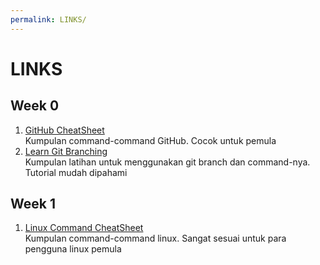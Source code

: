 ```yaml
---
permalink: LINKS/
---
```


# LINKS

## Week 0

1. [GitHub CheatSheet](https://training.github.com/downloads/github-git-cheat-sheet/)<br> 
Kumpulan command-command GitHub. Cocok untuk pemula
2. [Learn Git Branching](https://learngitbranching.js.org/)<br>
Kumpulan latihan untuk menggunakan git branch dan command-nya. Tutorial mudah dipahami

## Week 1
1. [Linux Command CheatSheet](https://cheatography.com/davechild/cheat-sheets/linux-command-line/)<br>
Kumpulan command-command linux. Sangat sesuai untuk para pengguna linux pemula
